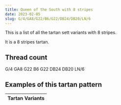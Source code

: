 ```yaml
---
title: Queen of the South with 8 stripes
date: 2023-02-05
slug: G/4/GA8/G22/B6/G22/DB24/DB20/LN/6
---
```

This is a list of all the tartan sett variants with 8 stripes.

It is a 8 stripes tartan.


## Thread count
G/4 GA8 G22 B6 G22 DB24 DB20 LN/6

## Examples of this tartan pattern

| Tartan Variants |
|---------------|
